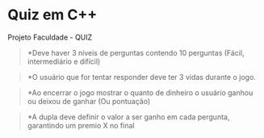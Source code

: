 # Quiz em C++

Projeto Faculdade - QUIZ

> *Deve haver 3 níveis de perguntas contendo 10 perguntas (Fácil, intermediário e difícil)  

>  *O usuário que for tentar responder deve ter 3 vidas durante o jogo.

>  *Ao encerrar o jogo mostrar o quanto de dinheiro o usuário ganhou ou deixou de ganhar (Ou pontuação) 

>  *A dupla deve definir o valor a ser ganho em cada pergunta, garantindo um premio X no final

